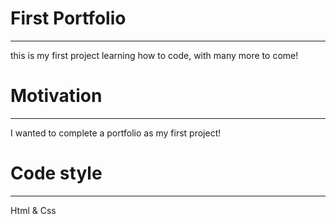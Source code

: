 # First Portfolio
----
this is my first project learning how to code, with many more to come!

# Motivation
----
I wanted to complete a portfolio as my first project!

# Code style
----
Html & Css






